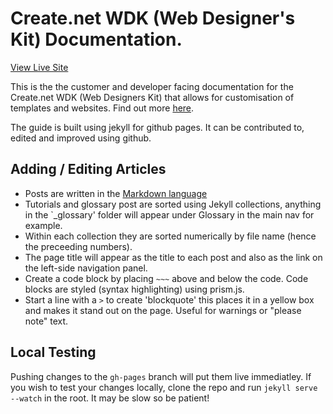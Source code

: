 # Create.net WDK (Web Designer's Kit) Documentation.
[View Live Site](http://developers.create.net/wdk/)

This is the the customer and developer facing documentation for the Create.net WDK (Web Designers Kit) that allows for customisation of templates and websites. Find out more [here](http://www.create.net/web_designers_kit.phtml).

The guide is built using jekyll for github pages. It can be contributed to, edited and improved using github.

## Adding / Editing Articles
- Posts are written in the [Markdown language](https://github.com/adam-p/markdown-here/wiki/Markdown-Cheatsheet) 
- Tutorials and glossary post are sorted using Jekyll collections, anything in the `_glossary' folder will appear under Glossary in the main nav for example.
- Within each collection they are sorted numerically by file name (hence the preceeding numbers).
- The page title will appear as the title to each post and also as the link on the left-side navigation panel.
- Create a code block by placing ```~~~``` above and below the code. Code blocks are styled (syntax highlighting) using prism.js.
- Start a line with a `>` to create 'blockquote' this places it in a yellow box and makes it stand out on the page. Useful for warnings or "please note" text.

## Local Testing
Pushing changes to the `gh-pages` branch will put them live immediatley. If you wish to test your changes locally, clone the repo and run `jekyll serve --watch` in the root. It may be slow so be patient!
